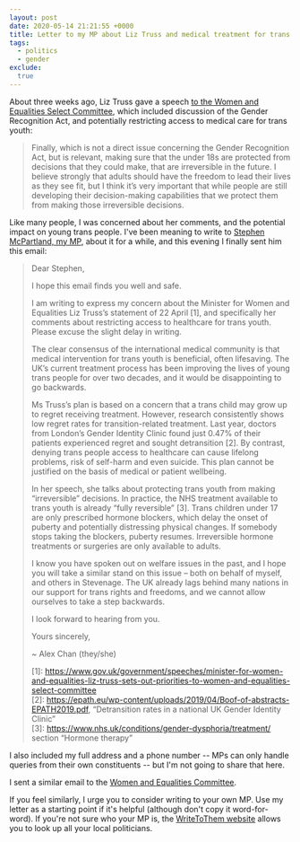```yaml
---
layout: post
date: 2020-05-14 21:21:55 +0000
title: Letter to my MP about Liz Truss and medical treatment for trans youth
tags:
  - politics
  - gender
exclude:
  true
---
```


About three weeks ago, Liz Truss gave a speech [to the Women and Equalities Select Committee](https://www.gov.uk/government/speeches/minister-for-women-and-equalities-liz-truss-sets-out-priorities-to-women-and-equalities-select-committee), which included discussion of the Gender Recognition Act, and potentially restricting access to medical care for trans youth:

> Finally, which is not a direct issue concerning the Gender Recognition Act, but is relevant, making sure that the under 18s are protected from decisions that they could make, that are irreversible in the future. I believe strongly that adults should have the freedom to lead their lives as they see fit, but I think it’s very important that while people are still developing their decision-making capabilities that we protect them from making those irreversible decisions.

Like many people, I was concerned about her comments, and the potential impact on young trans people.
I've been meaning to write to [Stephen McPartland, my MP](https://en.wikipedia.org/wiki/Stephen_McPartland), about it for a while, and this evening I finally sent him this email:

> Dear Stephen,
>
> I hope this email finds you well and safe.
>
> I am writing to express my concern about the Minister for Women and Equalities Liz Truss’s statement of 22 April \[1\], and specifically her comments about restricting access to healthcare for trans youth. Please excuse the slight delay in writing.
>
> The clear consensus of the international medical community is that medical intervention for trans youth is beneficial, often lifesaving. The UK’s current treatment process has been improving the lives of young trans people for over two decades, and it would be disappointing to go backwards.
>
> Ms Truss’s plan is based on a concern that a trans child may grow up to regret receiving treatment. However, research consistently shows low regret rates for transition-related treatment. Last year, doctors from London’s Gender Identity Clinic found just 0.47% of their patients experienced regret and sought detransition \[2\]. By contrast, denying trans people access to healthcare can cause lifelong problems, risk of self-harm and even suicide. This plan cannot be justified on the basis of medical or patient wellbeing.
>
> In her speech, she talks about protecting trans youth from making “irreversible” decisions. In practice, the NHS treatment available to trans youth is already “fully reversible” \[3\]. Trans children under 17 are only prescribed hormone blockers, which delay the onset of puberty and potentially distressing physical changes. If somebody stops taking the blockers, puberty resumes. Irreversible hormone treatments or surgeries are only available to adults.
>
> I know you have spoken out on welfare issues in the past, and I hope you will take a similar stand on this issue – both on behalf of myself, and others in Stevenage. The UK already lags behind many nations in our support for trans rights and freedoms, and we cannot allow ourselves to take a step backwards.
>
> I look forward to hearing from you.
>
> Yours sincerely,
>
> ~ Alex Chan (they/she)
>
> \[1\]: <https://www.gov.uk/government/speeches/minister-for-women-and-equalities-liz-truss-sets-out-priorities-to-women-and-equalities-select-committee> <br/>
> \[2\]: <https://epath.eu/wp-content/uploads/2019/04/Boof-of-abstracts-EPATH2019.pdf>, “Detransition rates in a national UK Gender Identity Clinic” <br/>
> \[3\]: <https://www.nhs.uk/conditions/gender-dysphoria/treatment/> section “Hormone therapy”

I also included my full address and a phone number -- MPs can only handle queries from their own constituents -- but I'm not going to share that here.

I sent a similar email to the [Women and Equalities Committee](https://www.parliament.uk/womenandequalities).

If you feel similarly, I urge you to consider writing to your own MP.
Use my letter as a starting point if it's helpful (although don't copy it word-for-word).
If you're not sure who your MP is, the [WriteToThem website](https://www.writetothem.com) allows you to look up all your local politicians.
